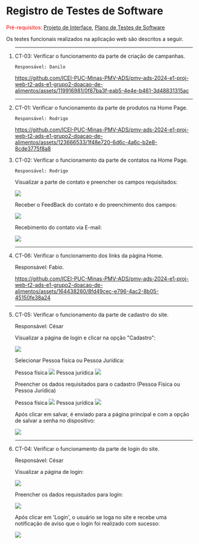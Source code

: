 # Registro de Testes de Software

<span style="color:red">Pré-requisitos: <a href="3-Projeto de Interface.md"> Projeto de Interface</a></span>, <a href="8-Plano de Testes de Software.md"> Plano de Testes de Software</a>

Os testes funcionais realizados na aplicação web são descritos a seguir.

<ol>
  <hr>
  <li> CT-03: Verificar o funcionamento da parte de criação de campanhas.

    Responsável: Danilo
 

https://github.com/ICEI-PUC-Minas-PMV-ADS/pmv-ads-2024-e1-proj-web-t2-ads-e1-grupo2-doacao-de-alimentos/assets/119916981/0f87ba3f-eab5-4e4e-b461-3d48831315ac


 <hr>



 <li> CT-01: Verificar o funcionamento da parte de produtos na Home Page.

    Responsável: Rodrigo

  https://github.com/ICEI-PUC-Minas-PMV-ADS/pmv-ads-2024-e1-proj-web-t2-ads-e1-grupo2-doacao-de-alimentos/assets/123666533/1f48e720-6d6c-4a6c-b2e8-8cde3775f8a8

  </li>

   <li> CT-02: Verificar o funcionamento da parte de contatos na Home Page.

    Responsável: Rodrigo

  <p>Visualizar a parte de contato e preencher os campos requisitados:</p>
  <img src="img/RTcontato.jpeg">

  <p>Receber o FeedBack do contato e do preenchimento dos campos:</p>
  <img src="img/RTcontato2.jpeg">

  <p>Recebimento do contato via E-mail:</p>
  <img src="img/RTcontato3.jpeg">

  </li>

<hr>

<li> CT-06: Verificar o funcionamento dos links da página Home.

  Responsável: Fabio.

https://github.com/ICEI-PUC-Minas-PMV-ADS/pmv-ads-2024-e1-proj-web-t2-ads-e1-grupo2-doacao-de-alimentos/assets/164438260/8fd49cec-e796-4ac2-8b05-45150fe38a24

  </li>
  <hr>

  <li> CT-05: Verificar o funcionamento da parte de cadastro do site.

  Responsável: César

  <p>Visualizar a página de login e clicar na opção "Cadastro":</p>
  <img src="img/teste-cadastro-login.png">

  <p>Selecionar Pessoa física ou Pessoa Jurídica:</p>
  Pessoa física
  <img src="img/teste-cadastro-pessoafisica.png">
  Pessoa jurídica
  <img src="img/teste-cadastro-pessoajuridica.png">

<p>Preencher os dados requisitados para o cadastro (Pessoa Física ou Pessoa Jurídica)</p>
Pessoa física
<img src="img/teste-cadastro-dadospessoafisica.png">
Pessoa jurídica
<img src="img/teste-cadastro-dadospessoajuridica.png">

<p>Após clicar em salvar, é enviado para a página principal e com a opção de salvar a senha no dispositivo:</p>
<img src="img/teste-cadastro-enviar.png">

</li>
<hr>

<li>CT-04: Verificar o funcionamento da parte de login do site.

  Responsável: César

  <p>Visualizar a página de login:</p>
  <img src="img/teste-login-login1.png">

  <p>Preencher os dados requisitados para login:</p>
  <img src="img/teste-login-dados.png">

  <p>Após clicar em 'Login', o usuário se loga no site e recebe uma notificação de aviso que o login foi realizado com sucesso:</p>
  <img src="img/teste-login-enviar.png">

  </li>

</ol>


</ol>
